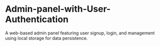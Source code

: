 # Admin-panel-with-User-Authentication
A web-based admin panel featuring user signup, login, and management using local storage for data persistence.

